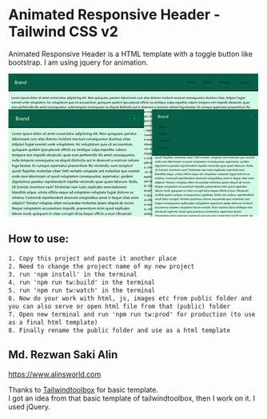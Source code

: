 # Animated Responsive Header - Tailwind CSS v2
Animated Responsive Header is a HTML template with a toggle button like bootstrap. I am using jquery for animation. 

![Responsive Header](https://github.com/rezwansaki/Animated-Responsive-Header-by-Tailwind-v2/blob/main/screenshot.jpg)
 
## How to use:
    1. Copy this project and paste it another place
    2. Need to change the project name of my new project 
    3. run 'npm install' in the terminal 
    4. run 'npm run tw:build' in the terminal 
    5. run 'npm run tw:watch' in the terminal 
    6. Now do your work with html, js, images etc from public folder and you can also serve or open html file from that (public) folder
    7. Open new terminal and run 'npm run tw:prod' for production (to use as a final html template)
    8. Finally rename the public folder and use as a html template 

## Md. Rezwan Saki Alin 
https://www.alinsworld.com

Thanks to [Tailwindtoolbox](https://www.tailwindtoolbox.com/) for basic template. </br>
I got an idea from that basic template of tailwindtoolbox, then I work on it. I used jQuery.
